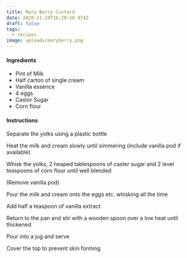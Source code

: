 ```yaml
---
title: Mary Berry Custard
date: 2020-11-24T16:20:10.974Z
draft: false
tags:
  - recipes
image: uploads/maryberry.png
---
```

#### Ingredients
- Pint of Milk
- Half carton of single cream
- Vanilla essence
- 4 eggs
- Castor Sugar
- Corn flour

#### Instructions
Separate the yolks using a plastic bottle

Heat the milk and cream slowly until simmering (include vanilla pod if available)

Whisk the yolks, 2 heaped tablespoons of caster sugar and 2 level teaspoons of corn flour until well blended

(Remove vanilla pod)

Pour the milk and cream onto the eggs etc. whisking all the time

Add half a teaspoon of vanilla extract

Return to the pan and stir with a wooden spoon over a low heat until thickened

Pour into a jug and serve

Cover the top to prevent skin forming
